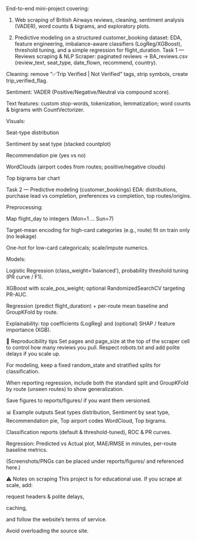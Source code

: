 End-to-end mini-project covering:

1. Web scraping of British Airways reviews, cleaning, sentiment analysis (VADER), word counts & bigrams, and exploratory plots. 

2. Predictive modeling on a structured customer_booking dataset: EDA, feature engineering, imbalance-aware classifiers (LogReg/XGBoost), threshold tuning, and a simple regression for flight_duration.
Task 1 — Reviews scraping & NLP 
Scraper: paginated reviews → BA_reviews.csv (review_text, seat_type, date_flown, recommend, country).

Cleaning: remove “✅Trip Verified | Not Verified” tags, strip symbols, create trip_verified_flag.

Sentiment: VADER (Positive/Negative/Neutral via compound score).

Text features: custom stop-words, tokenization, lemmatization; word counts & bigrams with CountVectorizer.

Visuals:

Seat-type distribution

Sentiment by seat type (stacked countplot)

Recommendation pie (yes vs no)

WordClouds (airport codes from routes; positive/negative clouds)

Top bigrams bar chart

Task 2 — Predictive modeling (customer_bookings) 
EDA: distributions, purchase lead vs completion, preferences vs completion, top routes/origins.

Preprocessing:

Map flight_day to integers (Mon=1 … Sun=7)

Target-mean encoding for high-card categories (e.g., route) fit on train only (no leakage)

One-hot for low-card categoricals; scale/impute numerics.

Models:

Logistic Regression (class_weight='balanced'), probability threshold tuning (PR curve / F1).

XGBoost with scale_pos_weight; optional RandomizedSearchCV targeting PR-AUC.

Regression (predict flight_duration) + per-route mean baseline and GroupKFold by route.

Explainability: top coefficients (LogReg) and (optional) SHAP / feature importance (XGB).

🧪 Reproducibility tips
Set pages and page_size at the top of the scraper cell to control how many reviews you pull. Respect robots.txt and add polite delays if you scale up.

For modeling, keep a fixed random_state and stratified splits for classification.

When reporting regression, include both the standard split and GroupKFold by route (unseen routes) to show generalization.

Save figures to reports/figures/ if you want them versioned.

📊 Example outputs
Seat types distribution, Sentiment by seat type, Recommendation pie, Top airport codes WordCloud, Top bigrams.

Classification reports (default & threshold-tuned), ROC & PR curves.

Regression: Predicted vs Actual plot, MAE/RMSE in minutes, per-route baseline metrics.

(Screenshots/PNGs can be placed under reports/figures/ and referenced here.)

⚠️ Notes on scraping
This project is for educational use. If you scrape at scale, add:

request headers & polite delays,

caching,

and follow the website’s terms of service.

Avoid overloading the source site.

 
